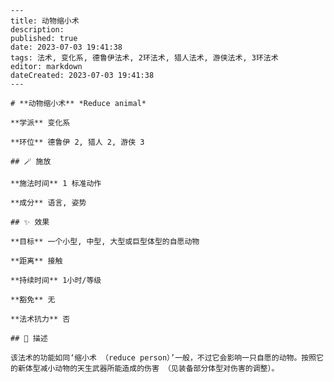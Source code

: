 
    ---
    title: 动物缩小术
    description: 
    published: true
    date: 2023-07-03 19:41:38
    tags: 法术, 变化系, 德鲁伊法术, 2环法术, 猎人法术, 游侠法术, 3环法术
    editor: markdown
    dateCreated: 2023-07-03 19:41:38
    ---

    # **动物缩小术** *Reduce animal*

    **学派** 变化系 

    **环位** 德鲁伊 2, 猎人 2, 游侠 3

    ## 🪄 施放

    **施法时间** 1 标准动作

    **成分** 语言, 姿势

    ## ✨ 效果 

    **目标** 一个小型, 中型, 大型或巨型体型的自愿动物 

    **距离** 接触  

    **持续时间** 1小时/等级 

    **豁免** 无

    **法术抗力** 否

    ## 📖 描述

    该法术的功能如同‘缩小术 （reduce person）’一般，不过它会影响一只自愿的动物。按照它的新体型减小动物的天生武器所能造成的伤害 （见装备部分体型对伤害的调整）。
    
